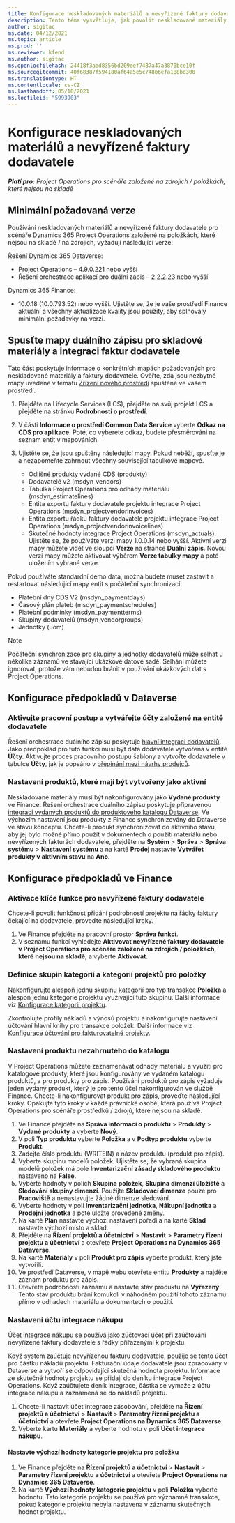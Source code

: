 ```yaml
---
title: Konfigurace neskladovaných materiálů a nevyřízené faktury dodavatele
description: Tento téma vysvětluje, jak povolit neskladované materiály a nevyřízené faktury dodavatele.
author: sigitac
ms.date: 04/12/2021
ms.topic: article
ms.prod: ''
ms.reviewer: kfend
ms.author: sigitac
ms.openlocfilehash: 24418f3aad8356bd209eef7487a47a3870bce10f
ms.sourcegitcommit: 40f68387f594180af64a5e5c748b6efa188bd300
ms.translationtype: HT
ms.contentlocale: cs-CZ
ms.lasthandoff: 05/10/2021
ms.locfileid: "5993903"
---
```

# <a name="configure-non-stocked-materials-and-pending-vendor-invoices"></a>Konfigurace neskladovaných materiálů a nevyřízené faktury dodavatele

_**Platí pro:** Project Operations pro scénáře založené na zdrojích / položkách, které nejsou na skladě_

## <a name="minimum-version-requirement"></a>Minimální požadovaná verze

Používání neskladovaných materiálů a nevyřízené faktury dodavatele pro scénáře Dynamics 365 Project Operations založené na položkách, které nejsou na skladě / na zdrojích, vyžadují následující verze:

Řešení Dynamics 365 Dataverse:

- Project Operations – 4.9.0.221 nebo vyšší
- Řešení orchestrace aplikací pro duální zápis – 2.2.2.23 nebo vyšší

Dynamics 365 Finance:
- 10.0.18 (10.0.793.52) nebo vyšší. Ujistěte se, že je vaše prostředí Finance aktuální a všechny aktualizace kvality jsou použity, aby splňovaly minimální požadavky na verzi.

## <a name="run-dual-write-maps-for-non-stocked-materials-and-vendor-invoice-integration"></a>Spusťte mapy duálního zápisu pro skladové materiály a integraci faktur dodavatele

Tato část poskytuje informace o konkrétních mapách požadovaných pro neskladované materiály a faktury dodavatele. Ověřte, zda jsou nezbytné mapy uvedené v tématu [Zřízení nového prostředí](../environment/resource-provision-new-environment.md#run-project-operations-dual-write-maps) spuštěné ve vašem prostředí.

1. Přejděte na Lifecycle Services (LCS), přejděte na svůj projekt LCS a přejděte na stránku **Podrobnosti o prostředí**.
2. V části **Informace o prostředí Common Data Service** vyberte **Odkaz na CDS pro aplikace**. Poté, co vyberete odkaz, budete přesměrováni na seznam entit v mapováních.
3. Ujistěte se, že jsou spuštěny následující mapy. Pokud neběží, spusťte je a nezapomeňte zahrnout všechny související tabulkové mapové.

    - Odlišné produkty vydané CDS (produkty)
    - Dodavatelé v2 (msdyn_vendors)
    - Tabulka Project Operations pro odhady materiálu (msdyn_estimatelines)
    - Entita exportu faktury dodavatele projektu integrace Project Operations (msdyn_projectvendorinvoices)
    - Entita exportu řádku faktury dodavatele projektu integrace Project Operations (msdyn_projectvendorinvoicelines)
    - Skutečné hodnoty integrace Project Operations (msdyn_actuals). Ujistěte se, že používáte verzi mapy 1.0.0.14 nebo vyšší. Aktivní verzi mapy můžete vidět ve sloupci **Verze** na stránce **Duální zápis**. Novou verzi mapy můžete aktivovat výběrem **Verze tabulky mapy** a poté uložením vybrané verze.

Pokud používáte standardní demo data, možná budete muset zastavit a restartovat následující mapy entit s počáteční synchronizací:
  - Platební dny CDS V2 (msdyn_paymentdays)
  - Časový plán plateb (msdyn_paymentschedules)
  - Platební podmínky (msdyn_paymentterms)
  - Skupiny dodavatelů (msdyn_vendorgroups)
  - Jednotky (uom)

> [!NOTE]
> Počáteční synchronizace pro skupiny a jednotky dodavatelů může selhat u několika záznamů ve stávající ukázkové datové sadě. Selhání můžete ignorovat, protože vám nebudou bránit v používání ukázkových dat s Project Operations.

## <a name="configure-prerequisites-in-dataverse"></a>Konfigurace předpokladů v Dataverse

### <a name="activate-workflow-to-create-accounts-based-on-vendor-entity"></a>Aktivujte pracovní postup a vytvářejte účty založené na entitě dodavatele

Řešení orchestrace duálního zápisu poskytuje [hlavní integraci dodavatelů](/dynamics365/fin-ops-core/dev-itpro/data-entities/dual-write/vendor-mapping.md). Jako předpoklad pro tuto funkci musí být data dodavatele vytvořena v entitě **Účty**. Aktivujte proces pracovního postupu šablony a vytvořte dodavatele v tabulce **Účty**, jak je popsáno v [přepínání mezi návrhy prodejců](/dynamics365/fin-ops-core/dev-itpro/data-entities/dual-write/vendor-switch.md#use-the-extended-vendor-design-for-vendors-of-the-organization-type).

### <a name="set-products-to-be-created-as-active"></a>Nastavení produktů, které mají být vytvořeny jako aktivní

Neskladované materiály musí být nakonfigurovány jako **Vydané produkty** ve Finance. Řešení orchestrace duálního zápisu poskytuje připravenou [integraci vydaných produktů do produktového katalogu Dataverse](/dynamics365/fin-ops-core/dev-itpro/data-entities/dual-write/product-mapping.md). Ve výchozím nastavení jsou produkty z Finance synchronizovány do Dataverse ve stavu konceptu. Chcete-li produkt synchronizovat do aktivního stavu, aby jej bylo možné přímo použít v dokumentech o použití materiálu nebo nevyřízených fakturách dodavatele, přejděte na **Systém** > **Správa** > **Správa systému** > **Nastavení systému** a na kartě **Prodej** nastavte **Vytvářet produkty v aktivním stavu** na **Ano**.

## <a name="configure-prerequisites-in-finance"></a>Konfigurace předpokladů ve Finance

### <a name="enable-the-feature-key-for-pending-vendor-invoices"></a>Aktivace klíče funkce pro nevyřízené faktury dodavatele

Chcete-li povolit funkčnost přidání podrobností projektu na řádky faktury čekající na dodavatele, proveďte následující kroky.

1. Ve Finance přejděte na pracovní prostor **Správa funkcí**.
2. V seznamu funkcí vyhledejte **Aktivovat nevyřízené faktury dodavatele v Project Operations pro scénáře založené na zdrojích / položkách, které nejsou na skladě**, a vyberte **Aktivovat**.

### <a name="define-category-groups-and-project-categories-for-items"></a>Definice skupin kategorií a kategorií projektů pro položky

Nakonfigurujte alespoň jednu skupinu kategorií pro typ transakce **Položka** a alespoň jednu kategorie projektu využívající tuto skupinu. Další informace viz [Konfigurace kategorií projektu](../project-accounting/configure-project-categories.md#category-groups).

Zkontrolujte profily nákladů a výnosů projektu a nakonfigurujte nastavení účtování hlavní knihy pro transakce položek. Další informace viz [Konfigurace účtování pro fakturovatelné projekty](../project-accounting/configure-accounting-billable-projects.md).

### <a name="set-up-a-write-in-product"></a>Nastavení produktu nezahrnutého do katalogu

V Project Operations můžete zaznamenávat odhady materiálu a využití pro katalogové produkty, které jsou konfigurovány ve vydaném katalogu produktů, a pro produkty pro zápis. Používání produktů pro zápis vyžaduje jeden vydaný produkt, který je pro tento účel nakonfigurován ve službě Finance. Chcete-li nakonfigurovat produkt pro zápis, proveďte následující kroky. Opakujte tyto kroky v každé právnické osobě, která používá Project Operations pro scénáře prostředků / zdrojů, které nejsou na skladě.

1. Ve Finance přejděte na **Správa informací o produktu** > **Produkty** > **Vydané produkty** a vyberte **Nový**.
2. V poli **Typ produktu** vyberte **Položka** a v **Podtyp produktu** vyberte **Produkt**.
3. Zadejte číslo produktu (WRITEIN) a název produktu (produkt pro zápis).
4. Vyberte skupinu modelů položek. Ujistěte se, že vybraná skupina modelů položek má pole **Inventarizační zásady skladového produktu** nastaveno na **False**.
5. Vyberte hodnoty v polích **Skupina položek**, **Skupina dimenzí úložiště** a **Sledování skupiny dimenzí**. Použijte **Skladovací dimenze** pouze pro **Pracoviště** a nenastavujte žádné dimenze sledování.
6. Vyberte hodnoty v poli **Inventarizační jednotka**, **Nákupní jednotka** a **Prodejní jednotka** a poté uložte provedené změny.
7. Na kartě **Plán** nastavte výchozí nastavení pořadí a na kartě **Sklad** nastavte výchozí místo a sklad.
8. Přejděte na **Řízení projektů a účetnictví** > **Nastavit** > **Parametry řízení projektu a účetnictví** a otevřete **Project Operations na Dynamics 365 Dataverse**. 
9. Na kartě **Materiály** v poli **Produkt pro zápis** vyberte produkt, který jste vytvořili.
10. Ve prostředí Dataverse, v mapě webu otevřete entitu **Produkty** a najděte záznam produktu pro zápis. 
11. Otevřete podrobnosti záznamu a nastavte stav produktu na **Vyřazený**. Tento stav produktu brání komukoli v náhodném použití tohoto záznamu přímo v odhadech materiálu a dokumentech o použití.

### <a name="set-up-a-procurement-integration-account"></a>Nastavení účtu integrace nákupu

Účet integrace nákupu se používá jako zúčtovací účet při zaúčtování nevyřízené faktury dodavatele s řádky přiřazenými k projektu.

Když systém zaúčtuje nevyřízenou fakturu dodavatele, použije se tento účet pro částku nákladů projektu. Fakturační údaje dodavatele jsou zpracovány v Dataverse a vytvoří se odpovídající skutečná hodnota projektu. Informace ze skutečné hodnoty projektu se přidají do deníku integrace Project Operations. Když zaúčtujete deník integrace, částka se vymaže z účtu integrace nákupu a zaznamená se do nákladů projektu.

1. Chcete-li nastavit účet integrace zásobování, přejděte na **Řízení projektů a účetnictví** > **Nastavit** > **Parametry řízení projektu a účetnictví** a otevřete **Project Operations na Dynamics 365 Dataverse**. 
2. Vyberte kartu **Materiály** a vyberte hodnotu v poli **Účet integrace nákupu**.

#### <a name="set-up-project-category-defaults-for-an-item"></a>Nastavte výchozí hodnoty kategorie projektu pro položku

1. Ve Finance přejděte na **Řízení projektů a účetnictví** > **Nastavit** > **Parametry řízení projektu a účetnictví** a otevřete **Project Operations na Dynamics 365 Dataverse**. 
2. Na kartě **Výchozí hodnoty kategorie projektu** v poli **Položka** vyberte hodnotu. Tato kategorie projektu se používá pro významné transakce, pokud kategorie projektu nebyla nastavena v záznamu skutečných hodnot projektu.
